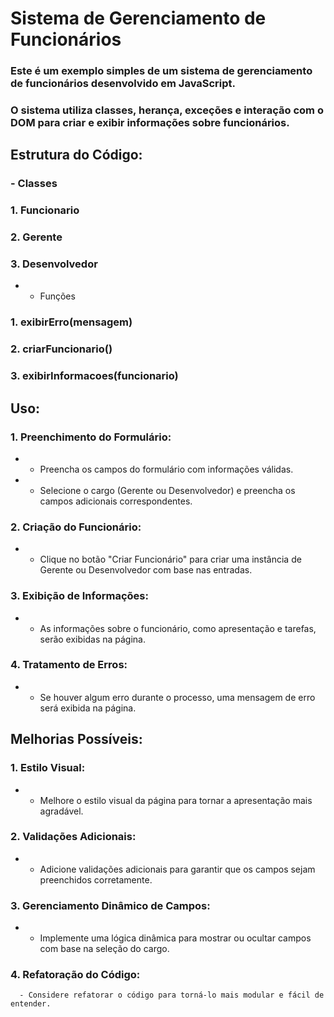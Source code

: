 
 # Sistema de Gerenciamento de Funcionários

### Este é um exemplo simples de um sistema de gerenciamento de funcionários desenvolvido em JavaScript.
### O sistema utiliza classes, herança, exceções e interação com o DOM para criar e exibir informações sobre funcionários.
   
 ## Estrutura do Código:
### - Classes
###   1. Funcionario
###   2. Gerente
###   3. Desenvolvedor
   
 * - Funções
###  1. exibirErro(mensagem)
###   2. criarFuncionario()
###   3. exibirInformacoes(funcionario)
   
 ## Uso:
### 1. Preenchimento do Formulário:
 *    - Preencha os campos do formulário com informações válidas.
 *    - Selecione o cargo (Gerente ou Desenvolvedor) e preencha os campos adicionais correspondentes.
   
### 2. Criação do Funcionário:
 *    - Clique no botão "Criar Funcionário" para criar uma instância de Gerente ou Desenvolvedor com base nas entradas.
   
### 3. Exibição de Informações:
 *    - As informações sobre o funcionário, como apresentação e tarefas, serão exibidas na página.
   
### 4. Tratamento de Erros:
 *    - Se houver algum erro durante o processo, uma mensagem de erro será exibida na página.
   
 ## Melhorias Possíveis:
### 1. Estilo Visual:
 *    - Melhore o estilo visual da página para tornar a apresentação mais agradável.
   
### 2. Validações Adicionais:
 *    - Adicione validações adicionais para garantir que os campos sejam preenchidos corretamente.
   
 ### 3. Gerenciamento Dinâmico de Campos:
 *    - Implemente uma lógica dinâmica para mostrar ou ocultar campos com base na seleção do cargo.
  
### 4. Refatoração do Código:
      - Considere refatorar o código para torná-lo mais modular e fácil de entender.
 

